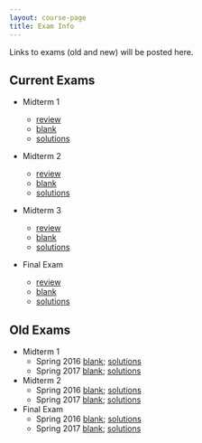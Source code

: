 ```yaml
---
layout: course-page
title: Exam Info
---
```


Links to exams (old and new) will be posted here. 

## Current Exams

- Midterm 1
  - [review](assets/tests/M405s24_m1_rev.pdf)
  - [blank](assets/tests/M405s24_m1.pdf)
  - [solutions](assets/tests/M405s24_m1-s.pdf)
 
- Midterm 2
  - [review](assets/tests/M405s24_m2_rev.pdf)
  - [blank](assets/tests/M405s24_m2.pdf)
  - [solutions](assets/tests/M405s24_m2-s.pdf)
 
- Midterm 3
  - [review](assets/tests/M405s24_m3_rev.pdf)
  - [blank](assets/tests/M405s2024_M3.pdf)
  - [solutions](assets/tests/M405s2024_M3-s.pdf)
 
- Final Exam
  - [review](assets/tests/M405s2024_M3_FE-review.pdf)
  - [blank]()
  - [solutions]()
 
## Old Exams

- Midterm 1
  - Spring 2016 [blank](assets/tests/M405_T1.pdf); [solutions](assets/tests/M405_T1s.pdf)
  - Spring 2017 [blank](assets/tests/M405S17_T1.pdf); [solutions](assets/tests/M405S17_T1-solns.pdf)
- Midterm 2
  - Spring 2016 [blank](assets/tests/M405_T2.pdf); [solutions](assets/tests/M405_T2s.pdf)
  - Spring 2017 [blank](assets/tests/M405S17_T2.pdf); [solutions](assets/tests/M405S17_T2-solns.pdf)
- Final Exam
  - Spring 2016 [blank](assets/tests/M405_Final_Exam.pdf); [solutions](assets/tests/M405_Final_Exam-solns.pdf)
  - Spring 2017 [blank](assets/tests/M405S17_finalexam.pdf); [solutions](assets/tests/M405S17_finalexam-solns.pdf)


